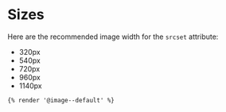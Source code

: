 # Sizes

Here are the recommended image width for the `srcset` attribute:
- 320px
- 540px
- 720px
- 960px
- 1140px

```
{% render '@image--default' %}
```

